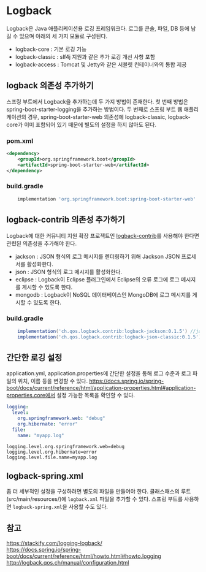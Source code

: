 # Logback
Logback은 Java 애플리케이션용 로깅 프레임워크다. 로그를 콘솔, 파일, DB 등에 남길 수 있으며 아래의 세 가지 모듈로 구성된다.

- logback-core : 기본 로깅 기능
- logback-classic : slf4j 지원과 같은 추가 로깅 개선 사항 포함
- logback-access : Tomcat 및 Jetty와 같은 서블릿 컨테이너와의 통합 제공

## logback 의존성 추가하기
스프링 부트에서 Logback을 추가하는데 두 가지 방법이 존재한다. 첫 번째 방법은 spring-boot-starter-logging을 추가하는 방법이다. 두 번째로 스프링 부트 웹 애플리케이션의 경우, spring-boot-starter-web 의존성에 logback-classic, logback-core가 이미 포함되어 있기 때문에 별도의 설정을 하지 않아도 된다.  

### pom.xml
```xml
<dependency>
    <groupId>org.springframework.boot</groupId>
    <artifactId>spring-boot-starter-web</artifactId>
</dependency>
```

### build.gradle
```groovy
	implementation 'org.springframework.boot:spring-boot-starter-web'
```

## logback-contrib 의존성 추가하기
Logback에 대한 커뮤니티 지원 확장 프로젝트인 [logback-contrib](https://github.com/qos-ch/logback-contrib)를 사용해야 한다면 관련된 의존성을 추가해야 한다.

- jackson : JSON 형식의 로그 메시지를 렌더링하기 위해 Jackson JSON 프로세서를 활성화한다.
- json : JSON 형식의 로그 메시지를 활성화한다.
- eclipse : Logback이 Eclipse 플러그인에서 Eclipse의 오류 로그에 로그 메시지를 게시할 수 있도록 한다.
- mongodb : Logback이 NoSQL 데이터베이스인 MongoDB에 로그 메시지를 게시할 수 있도록 한다.

### build.gradle
```groovy
	implementation('ch.qos.logback.contrib:logback-jackson:0.1.5') //jackson
	implementation('ch.qos.logback.contrib:logback-json-classic:0.1.5') //json
```

## 간단한 로깅 설정
application.yml, application.properties에 간단한 설정을 통해 로그 수준과 로그 파일의 위치, 이름 등을 변경할 수 있다. https://docs.spring.io/spring-boot/docs/current/reference/html/application-properties.html#application-properties.core에서 설정 가능한 목록을 확인할 수 있다.

```yaml
logging:
  level:
    org.springframework.web: "debug"
    org.hibernate: "error"
  file:
    name: "myapp.log"
```

```properties
logging.level.org.springframework.web=debug
logging.level.org.hibernate=error
logging.level.file.name=myapp.log
```

## logback-spring.xml
좀 더 세부적인 설정을 구성하려면 별도의 파일을 만들어야 한다. 클래스패스의 루트(src/main/resources/)에 ```logback.xml``` 파일을 추가할 수 있다. 스프링 부트를 사용하면 ```logback-spring.xml```을 사용할 수도 있다.

## 참고
https://stackify.com/logging-logback/  
https://docs.spring.io/spring-boot/docs/current/reference/html/howto.html#howto.logging  
http://logback.qos.ch/manual/configuration.html  